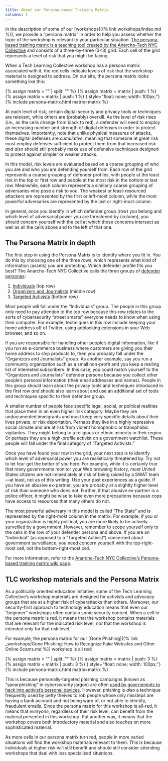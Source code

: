 ```yaml
---
title: About our Persona-based Training Matrix
columns: 1
---
```


In the description of some of our [workshops]({% link workshops/index.md %}), we provide a &ldquo;persona matrix&rdquo; in order to help you assess whether the topic of the workshop is relevant to your particular situation. [The persona-based training matrix is a teaching tool created by the Anarcho-Tech NYC Collective](https://github.com/AnarchoTechNYC/meta/wiki/Persona-based-training-matrix#the-matrix) and consists of a three-by-three (3&times;3) grid. Each cell of the grid represents a level of risk that you might be facing.

When a Tech Learning Collective workshop has a persona matrix associated with it, the red cells indicate levels of risk that the workshop material is designed to address. On our site, the persona matrix looks something like this:

{% assign matrix = "" | split: "" %}
{% assign matrix = matrix | push: 1 %}
{% assign matrix = matrix | push: 1 %}
{:style="float: none; width: 100px;"}
{% include persona-matrix.html matrix=matrix %}

At each level of risk, certain digital security and privacy tools or techniques are relevant, while others are (probably) overkill. As the level of risk rises (i.e., as the cells change from black to red), a defender will need to employ an increasing number and strength of digital defenses in order to protect themselves. Importantly, note that unlike physical measures of attacks, these digital defenses are *cumulative*, meaning that someone at great risk must employ defenses sufficient to protect them from that increased risk *and also* should still probably make use of defensive techniques designed to protect against simpler or weaker attacks.

In this model, risk levels are evaluated based on a coarse grouping of who you are and who you are defending yourself from. Each row of the grid represents a coarse grouping of defender profiles, with people at the least risk in the top or first row and people at the most risk in the bottom or last row. Meanwhile, each column represents a similarly coarse grouping of adversaries who pose a risk to you. The weakest or least-resourced attackers are represented by the first or left-most column, while the most powerful adversaries are represented by the last or right-most column.

In general, once you identify in which defender group (row) you belong and which level of adversarial power you are threatened by (column), you should concern yourself with the cell at which those concerns intersect as well as all the cells above and to the left of that one.

## The Persona Matrix in depth

The first step in using the Persona Matrix is to identify where you fit in. You do this by choosing one of the three rows, which represents what kind of information (assets) you are protecting. Which defender profile fits you best? The Anarcho-Tech NYC Collective calls the three groups of [defender personas](https://github.com/AnarchoTechNYC/meta/wiki/Persona-based-training-matrix#defenders):

1. [Individuals](https://github.com/AnarchoTechNYC/meta/wiki/Persona-based-training-matrix#individuals) (top row)
1. [Organizers and Journalists](https://github.com/AnarchoTechNYC/meta/wiki/Persona-based-training-matrix#organizers-and-journalists) (middle row)
1. [Targeted Activists](https://github.com/AnarchoTechNYC/meta/wiki/Persona-based-training-matrix#targeted-activists) (bottom row)

Most people will fall under the &ldquo;Individuals&rdquo; group. The people in this group only need to pay attention to the top row because this row relates to the sorts of cybersecurity &ldquo;street smarts&rdquo; everyone needs to know when using their computer. For example, techniques in this row include keeping your home address off of Twitter, using adblocking extensions in your Web browser, and so on.

If you are responsible for handling other people&rsquo;s digital information, like if you run an e-commerce business where customers are giving you their home address to ship products to, then you probably fall under the &ldquo;Organizers and Journalists&rdquo; group. As another example, say you run a community organization such as a small non-profit and you keep a mailing list of interested subscribers. In this case, you could match yourself to the &ldquo;Organizers and Journalists&rdquo; defender persona because you collect other people&rsquo;s personal information (their email addresses and names). People in this group should learn about the privacy tools and techniques introduced in the first row *and* should also learn about and use an additional set of tools and techniques specific to their defender group.

A smaller number of people face specific legal, social, or political realities that place them in an even higher risk category. Maybe they are undocumented immigrants and must keep very specific details about their lives private, or risk deportation. Perhaps they live in a highly repressive social climate and are at risk from violent homophobic or transphobic vigilantes. They might belong to a religious or ethnic minority in their region. Or perhaps they are a high-profile activist on a government watchlist. These people will fall under the final category of &ldquo;Targeted Activists.&rdquo;

Once you have found your row in the grid, your next step is to identify which level of adversarial power you are realistically threatened by. Try not to let fear get the better of you here. For example, while it is certainly true that many governments monitor your Web browsing history, *most* United States citizens are not immediately at risk of being raided by a SWAT team&mdash;at least, not as of this writing. Use your past experiences as a guide. If you have an abusive ex-partner, you are probably at a slightly higher level of risk than someone who does not. Further, if that abusive ex-partner is a police officer, it might be wise to take even more precautions because cops have access to resources that many others do not.

The most powerful adversary in this model is called &ldquo;The State&rdquo; and is represented by the right-most column in the matrix. For example, if you or your organization is highly political, you are more likely to be actively surveilled by a government. However, remember to scope yourself only to the cells in the row of your defender persona and above. If you are an &ldquo;Individual&rdquo; (as opposed to a &rdquo;Targeted Activist&ldquo;) concerned about government surveillance, you need concern yourself with the top-right-most cell, not the bottom-right-most cell.

For more information, refer to the [Anarcho-Tech NYC Collective&rsquo;s Persona-based training matrix wiki page](https://github.com/AnarchoTechNYC/meta/wiki/Persona-based-training-matrix).

## TLC workshop materials and the Persona Matrix

As a politically oriented education initiative, some of the Tech Learning Collective&rsquo;s workshop materials are designed for activists and advocacy groups that are at a higher risk of cyberattacks than others. Moreover, our security-first approach to technology education means that even our &ldquo;beginner&rdquo; workshops often contain some security content. When a cell in the persona matrix is red, it means that the workshop contains materials that are relevant for the indicated risk level, *not* that the workshop is intended *only* for that risk level.

For example, the persona matrix for our [Gone Phishing]({% link _workshops/Gone Phishing: How to Recognize Fake Websites and Other Online Scams.md %}) workshop is all red:

{% assign matrix = "" | split: "" %}
{% assign matrix = matrix | push: 3 %}
{% assign matrix = matrix | push: 3 %}
{:style="float: none; width: 100px;"}
{% include persona-matrix.html matrix=matrix %}

This is because personally-targeted phishing campaigns (known as &ldquo;spearphishing&rdquo; in cybersecurity jargon) are often [used by governments to hack into activist&rsquo;s personal devices](https://citizenlab.org/2016/08/million-dollar-dissident-iphone-zero-day-nso-group-uae/). However, phishing is *also* a technique frequently used by petty theives to rob people whose only missteps are having a bank account and not being wary of, or not able to identify, fraudulent emails. Since the persona matrix for this workshop is all-red, it means that *everyone*, regardless of their risk level, can benefit from the material presented in this workshop. Put another way, it means that the workshop covers both introductory material and also touches on more sophisticated material.

As more cells in our persona matrix turn red, people in more varied situations will find the workshop materials relevant to them. This is because individuals at higher risk will still benefit and should still consider attending workshops that deal with less specialized situations.
